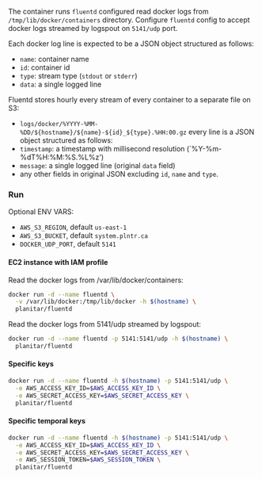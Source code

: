 
The container runs `fluentd` configured read docker logs from
`/tmp/lib/docker/containers` directory.
Configure `fluentd` config to accept docker logs streamed by logspout
on `5141/udp` port.

Each docker log line is expected to be a JSON object structured as follows:
 - `name`: container name
 - `id`: container id
 - `type`: stream type (`stdout` or `stderr`)
 - `data`: a single logged line

Fluentd stores hourly every stream of every container to a separate file on S3:
 - `logs/docker/%YYYY-%MM-%DD/${hostname}/${name}-${id}_${type}.%HH:00.gz`
every line is a JSON object structured as follows:
 - `timestamp`: a timestamp with millisecond resolution (`%Y-%m-%dT%H:%M:%S.%L%z')
 - `message`: a single logged line (original `data` field)
 - any other fields in original JSON excluding `id`, `name` and `type`.

### Run

Optional ENV VARS:
 - `AWS_S3_REGION`, default `us-east-1`
 - `AWS_S3_BUCKET`, default `system.plntr.ca`
 - `DOCKER_UDP_PORT`, default `5141`

#### EC2 instance with IAM profile

Read the docker logs from /var/lib/docker/containers:

```sh
docker run -d --name fluentd \
  -v /var/lib/docker:/tmp/lib/docker -h $(hostname) \
  planitar/fluentd
```

Read the docker logs from 5141/udp streamed by logspout:

```sh
docker run -d --name fluentd -p 5141:5141/udp -h $(hostname) \
  planitar/fluentd
```

#### Specific keys

```sh
docker run -d --name fluentd -h $(hostname) -p 5141:5141/udp \
  -e AWS_ACCESS_KEY_ID=$AWS_ACCESS_KEY_ID \
  -e AWS_SECRET_ACCESS_KEY=$AWS_SECRET_ACCESS_KEY \
  planitar/fluentd
```

#### Specific temporal keys

```sh
docker run -d --name fluentd -h $(hostname) -p 5141:5141/udp \
  -e AWS_ACCESS_KEY_ID=$AWS_ACCESS_KEY_ID \
  -e AWS_SECRET_ACCESS_KEY=$AWS_SECRET_ACCESS_KEY \
  -e AWS_SESSION_TOKEN=$AWS_SESSION_TOKEN \
  planitar/fluentd
```
